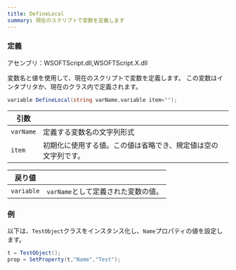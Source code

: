 ```yaml
---
title: DefineLocal
summary: 現在のスクリプトで変数を定義します
---
```

### 定義
アセンブリ：WSOFTScript.dll,WSOFTScript.X.dll

変数名と値を使用して、現在のスクリプトで変数を定義します。
この変数はインタプリタか、現在のクラス内で定義されます。

```cs title="WSOFTScript"
variable DefineLocal(string varName,variable item="");
```

|引数| |
|-|-|
|`varName`|定義する変数名の文字列形式|
|`item`|初期化に使用する値。この値は省略でき、規定値は空の文字列です。|

|戻り値| |
|-|-|
|`variable`|`varName`として定義された変数の値。|

### 例
以下は、`TestObject`クラスをインスタンス化し、`Name`プロパティの値を設定します。

```cs title="WSOFTScript"
t = TestObject();
prop = SetProperty(t,"Name","Test");
```